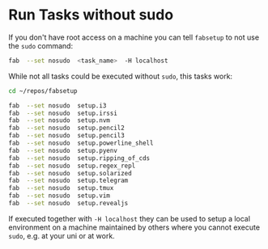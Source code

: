 # Run Tasks without sudo

If you don't have root access on a machine you can tell `fabsetup` to not
use the `sudo` command:

  ```sh
  fab  --set nosudo  <task_name>  -H localhost
  ```

While not all tasks could be executed without `sudo`, this tasks work:
  ```sh
  cd ~/repos/fabsetup

  fab  --set nosudo  setup.i3
  fab  --set nosudo  setup.irssi
  fab  --set nosudo  setup.nvm
  fab  --set nosudo  setup.pencil2
  fab  --set nosudo  setup.pencil3
  fab  --set nosudo  setup.powerline_shell
  fab  --set nosudo  setup.pyenv
  fab  --set nosudo  setup.ripping_of_cds
  fab  --set nosudo  setup.regex_repl
  fab  --set nosudo  setup.solarized
  fab  --set nosudo  setup.telegram
  fab  --set nosudo  setup.tmux
  fab  --set nosudo  setup.vim
  fab  --set nosudo  setup.revealjs
  ```

If executed together with `-H localhost` they can be used to setup a local
environment on a machine maintained by others where you cannot execute `sudo`,
e.g. at your uni or at work.
